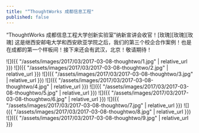 ```yaml
---
title: "“ThoughtWorks 成都信息工程"
published: false
---
```

“ThoughtWorks 成都信息工程大学创新实验室”纳新宣讲会收官！[玫瑰][玫瑰][玫瑰] 这是继西安邮电大学和西安欧亚学院之后，我们的第三个校企合作案例！也是在成都的第一个样板间！接下来还会有武汉，北京！敬请期待！



![]({{ "/assets/images/2017/03/2017-03-08-thoughtwo/1.jpg" | relative_url }})
![]({{ "/assets/images/2017/03/2017-03-08-thoughtwo/2.jpg" | relative_url }})
![]({{ "/assets/images/2017/03/2017-03-08-thoughtwo/3.jpg" | relative_url }})
![]({{ "/assets/images/2017/03/2017-03-08-thoughtwo/4.jpg" | relative_url }})
![]({{ "/assets/images/2017/03/2017-03-08-thoughtwo/5.jpg" | relative_url }})
![]({{ "/assets/images/2017/03/2017-03-08-thoughtwo/6.jpg" | relative_url }})
![]({{ "/assets/images/2017/03/2017-03-08-thoughtwo/7.jpg" | relative_url }})
![]({{ "/assets/images/2017/03/2017-03-08-thoughtwo/8.jpg" | relative_url }})
![]({{ "/assets/images/2017/03/2017-03-08-thoughtwo/9.jpg" | relative_url }})
